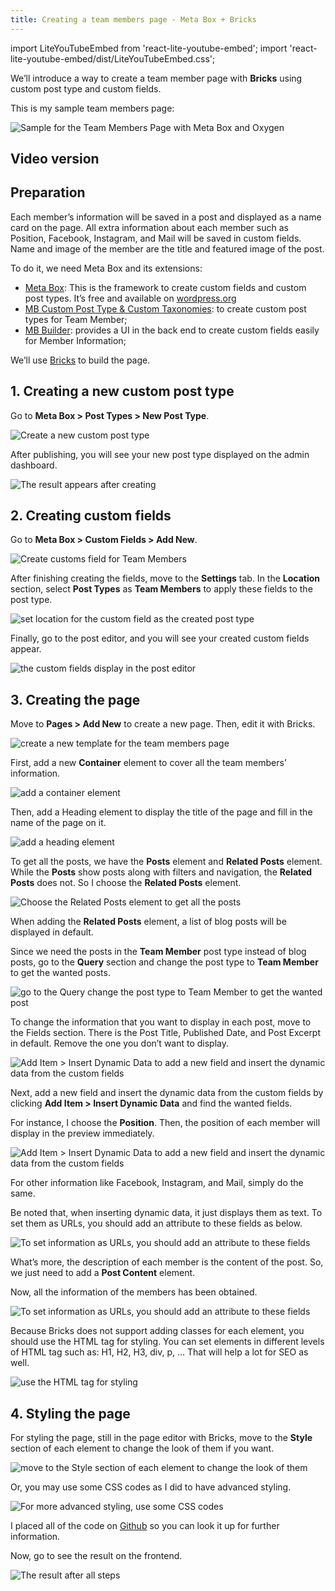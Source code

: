 ```yaml
---
title: Creating a team members page - Meta Box + Bricks
---
```


import LiteYouTubeEmbed from 'react-lite-youtube-embed';
import 'react-lite-youtube-embed/dist/LiteYouTubeEmbed.css';

We’ll introduce a way to create a team member page with **Bricks** using custom post type and custom fields.

This is my sample team members page:

![Sample for the Team Members Page with Meta Box and Oxygen](https://i.imgur.com/RJ9eO0k.png)

## Video version

<LiteYouTubeEmbed id='h07sZBTGTDQ' />

## Preparation

Each member’s information will be saved in a post and displayed as a name card on the page. All extra information about each member such as Position, Facebook, Instagram, and Mail will be saved in custom fields. Name and image of the member are the title and featured image of the post.

To do it, we need Meta Box and its extensions:

* [Meta Box](https://metabox.io): This is the framework to create custom fields and custom post types. It’s free and available on [wordpress.org](https://wordpress.org/plugins/meta-box/)
* [MB Custom Post Type & Custom Taxonomies](https://metabox.io/plugins/custom-post-type/): to create custom post types for Team Member;
* [MB Builder](https://metabox.io/plugins/meta-box-builder/): provides a UI in the back end to create custom fields easily for Member Information;

We’ll use [Bricks](https://bricksbuilder.io/) to build the page.

## 1. Creating a new custom post type

Go to **Meta Box > Post Types > New Post Type**.

![Create a new custom post type](https://i.imgur.com/Nywe9kt.png)

After publishing, you will see your new post type displayed on the admin dashboard.

![The result appears after creating](https://i.imgur.com/pjgDm93.png)

## 2. Creating custom fields

Go to **Meta Box > Custom Fields > Add New**.

![Create customs field for Team Members](https://i.imgur.com/t3JZZ3b.png)

After finishing creating the fields, move to the **Settings** tab. In the **Location** section, select **Post Types** as **Team Members** to apply these fields to the post type.

![set location for the custom field as the created post type](https://i.imgur.com/uh6ZzrP.png)

Finally, go to the post editor, and you will see your created custom fields appear.

![the custom fields display in the post editor](https://i.imgur.com/ZNScdEe.png)

## 3. Creating the page

Move to **Pages > Add New** to create a new page. Then, edit it with Bricks.

![create a new template for the team members page](https://i.imgur.com/wz7nqeq.png)

First, add a new **Container** element to cover all the team members’ information.

![add a container element](https://i.imgur.com/9ZvykU1.png)

Then, add a Heading element to display the title of the page and fill in the name of the page on it.

![add a heading element](https://i.imgur.com/OhndX3Z.png)

To get all the posts, we have the **Posts** element and **Related Posts** element. While the **Posts** show posts along with filters and navigation, the **Related Posts** does not. So I choose the **Related Posts** element.

![Choose the Related Posts element to get all the posts](https://i.imgur.com/ne8hdSl.png)

When adding the **Related Posts** element, a list of blog posts will be displayed in default.

Since we need the posts in the **Team Member** post type instead of blog posts, go to the **Query** section and change the post type to **Team Member** to get the wanted posts.

![go to the Query change the post type to Team Member to get the wanted post](https://i.imgur.com/dVomurP.png)

To change the information that you want to display in each post, move to the Fields section. There is the Post Title, Published Date, and Post Excerpt in default. Remove the one you don’t want to display.

![Add Item > Insert Dynamic Data to add a new field and insert the dynamic data from the custom fields](https://i.imgur.com/lSZA7aH.png)

Next, add a new field and insert the dynamic data from the custom fields by clicking **Add Item > Insert Dynamic Data** and find the wanted fields.

For instance, I choose the **Position**. Then, the position of each member will display in the preview immediately.

![Add Item > Insert Dynamic Data to add a new field and insert the dynamic data from the custom fields](https://i.imgur.com/SxVeXby.gif)

For other information like Facebook, Instagram, and Mail, simply do the same.

Be noted that, when inserting dynamic data, it just displays them as text. To set them as URLs, you should add an attribute to these fields as below.

![To set information as URLs, you should add an attribute to these fields](https://i.imgur.com/vcW2Uzi.gif)

What’s more, the description of each member is the content of the post. So, we just need to add a **Post Content** element.

Now, all the information of the members has been obtained.

![To set information as URLs, you should add an attribute to these fields](https://i.imgur.com/gt7XfwX.png)

Because Bricks does not support adding classes for each element, you should use the HTML tag for styling. You can set elements in different levels of HTML tag such as: H1, H2, H3, div, p, … That will help a lot for SEO as well.

![use the HTML tag for styling](https://i.imgur.com/bNCoekt.png)

## 4. Styling the page

For styling the page, still in the page editor with Bricks, move to the **Style** section of each element to change the look of them if you want.

![move to the Style section of each element to change the look of them](https://i.imgur.com/uoFV9zq.png)

Or, you may use some CSS codes as I did to have advanced styling.

![For more advanced styling, use some CSS codes](https://i.imgur.com/1cEFnl7.png)

I placed all of the code on [Github](https://github.com/wpmetabox/tutorials/blob/master/create%20a-team-members-page-with-bricks/custom.css) so you can look it up for further information.

Now, go to see the result on the frontend.

![The result after all steps](https://i.imgur.com/RJ9eO0k.png)


